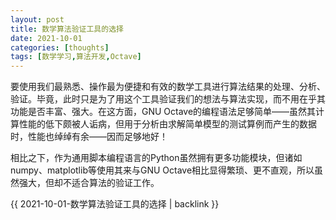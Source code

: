 ```yaml
---
layout: post
title: 数学算法验证工具的选择
date: 2021-10-01
categories: [thoughts]
tags: [数学学习,算法开发,Octave]
---
```


要使用我们最熟悉、操作最为便捷和有效的数学工具进行算法结果的处理、分析、验证。毕竟，此时只是为了用这个工具验证我们的想法与算法实现，而不用在乎其功能是否丰富、强大。在这方面，GNU Octave的编程语法足够简单——虽然其计算性能的低下颇被人诟病，但用于分析由求解简单模型的测试算例而产生的数据时，性能也绰绰有余——因而足够地好！

相比之下，作为通用脚本编程语言的Python虽然拥有更多功能模块，但诸如numpy、matplotlib等使用其来与GNU Octave相比显得繁琐、更不直观，所以虽然强大，但却不适合算法的验证工作。

{{ 2021-10-01-数学算法验证工具的选择 | backlink }}
